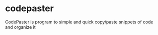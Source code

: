 codepaster
==========

CodePaster is program to simple and quick copy/paste snippets of code and organize it